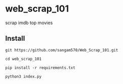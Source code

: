 # web_scrap_101
scrap imdb top movies

## Install

`git https://github.com/sangam570/Web_Scrap_101.git`

`cd web_scrap_101`

`pip install -r requirements.txt`

`python3 index.py`

